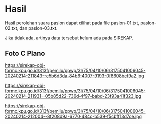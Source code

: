 # Hasil

Hasil perolehan suara paslon dapat dilihat pada file paslon-01.txt, paslon-02.txt, dan paslon-03.txt.

Jika tidak ada, artinya data tersebut belum ada pada SIREKAP.

## Foto C Plano

https://sirekap-obj-formc.kpu.go.id/313f/pemilu/ppwp/31/75/04/10/06/3175041006045-20240214-211843--c5b6d3da-84b6-4007-9193-0f8608bcf9a2.jpg

https://sirekap-obj-formc.kpu.go.id/313f/pemilu/ppwp/31/75/04/10/06/3175041006045-20240214-211931--05b85d22-736d-4f97-babd-23f93a41f323.jpg

https://sirekap-obj-formc.kpu.go.id/313f/pemilu/ppwp/31/75/04/10/06/3175041006045-20240214-212004--8f208d9a-6770-484c-b539-f5cbff13d7ce.jpg
